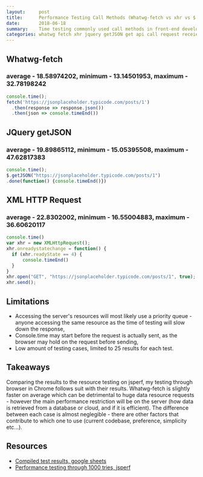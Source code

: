 ```yaml
---
layout:     post
title:      Performance Testing Call Methods (Whatwg-fetch vs xhr vs $.getJSON)
date:       2018-06-18
summary:    Time testing commonly used call methods in front-end development
categories: whatwg fetch xhr jquery getJSON get api call request receieve send
---
```


## Whatwg-fetch
### average - 18.58974202, minimum - 13.14501953, maximum - 32.78198242
```javascript
console.time();
fetch('https://jsonplaceholder.typicode.com/posts/1')
  .then(response => response.json())
  .then(json => console.timeEnd())
```

## JQuery getJSON
### average - 19.89865112, minimum - 15.05395508, maximum - 47.62817383
```javascript
console.time();
$.getJSON("https://jsonplaceholder.typicode.com/posts/1")
.done(function() {console.timeEnd()})

```

## XML HTTP Request
### average - 22.8302002, minimum - 16.55004883, maximum - 36.60620117
```javascript
console.time()
var xhr = new XMLHttpRequest();
xhr.onreadystatechange = function() {
  if (xhr.readyState == 4) {
	  console.timeEnd()
  }
}
xhr.open("GET", "https://jsonplaceholder.typicode.com/posts/1", true);
xhr.send();
```

## Limitations
* Accessing the server's resources will most likely use a priority queue - anyone accessing the same resource as the time of testing will slow down the response,
* Console.time may start before the request is actually sent, as the browser may hold on the request before sending,
* Low amount of testing cases, limited to 25 results for each test.

## Takeaways
Comparing the results to the resource testing on jsperf, my testing through browser in Chrome follows suit with their results. Whatwg-fetch is slightly faster on average which can be detrimental to huge data resource requests - however the main performance restriction will be on the server (how data is retrieved from a database or cloud, and if it is efficient). The difference between each case is almost neglegible - there are other factors that contribute to which one to use (current codebase, preference, simplicity etc...). 

## Resources
- [Compiled test results, google sheets](https://docs.google.com/spreadsheets/d/1Y0j1OzyFhx8prrAdIH86dcwfnuaUEfl9CDVJ0127UHs/edit?usp=sharing)
- [Performance testing through 1000 tries, jsperf](https://jsperf.com/xhr-vs-jquery-ajax-vs-get-vs-fetch)
